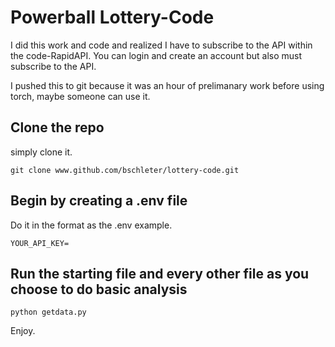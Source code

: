 # Powerball Lottery-Code

I did this work and code and realized I have to subscribe to the API within the code-RapidAPI.
You can login and create an account but also must subscribe to the API.

I pushed this to git because it was an hour of prelimanary work before using torch, maybe someone can use it. 


## Clone the repo
simply clone it. 

```
git clone www.github.com/bschleter/lottery-code.git
```

## Begin by creating a .env file
Do it in the format as the .env example.

```
YOUR_API_KEY=
```

## Run the starting file and every other file as you choose to do basic analysis 

```
python getdata.py
```

Enjoy.




